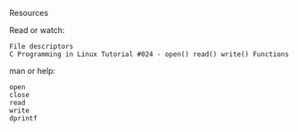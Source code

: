 Resources

Read or watch:

    File descriptors
    C Programming in Linux Tutorial #024 - open() read() write() Functions

man or help:

    open
    close
    read
    write
    dprintf

